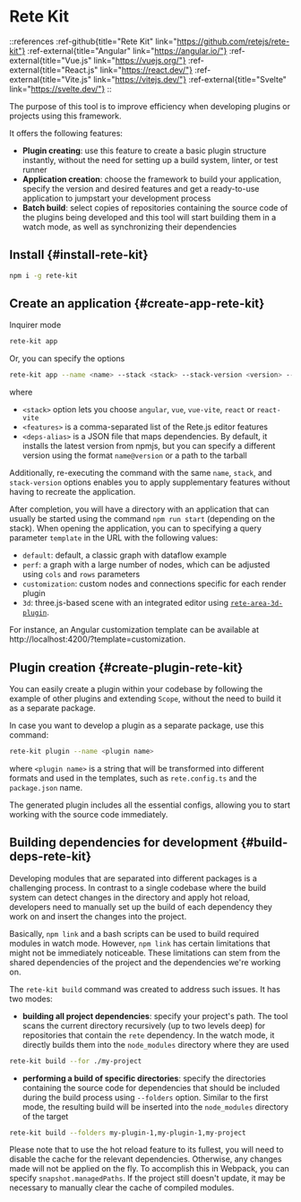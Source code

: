 # Rete Kit

::references
:ref-github{title="Rete Kit" link="https://github.com/retejs/rete-kit"}
:ref-external{title="Angular" link="https://angular.io/"}
:ref-external{title="Vue.js" link="https://vuejs.org/"}
:ref-external{title="React.js" link="https://react.dev/"}
:ref-external{title="Vite.js" link="https://vitejs.dev/"}
:ref-external{title="Svelte" link="https://svelte.dev/"}
::

The purpose of this tool is to improve efficiency when developing plugins or projects using this framework.

It offers the following features:

- **Plugin creating**: use this feature to create a basic plugin structure instantly, without the need for setting up a build system, linter, or test runner
- **Application creation**: choose the framework to build your application, specify the version and desired features and get a ready-to-use application to jumpstart your development process
- **Batch build**: select copies of repositories containing the source code of the plugins being developed and this tool will start building them in a watch mode, as well as synchronizing their dependencies

## Install {#install-rete-kit}

```bash
npm i -g rete-kit
```

## Create an application {#create-app-rete-kit}

Inquirer mode

```bash
rete-kit app
```

Or, you can specify the options

```bash
rete-kit app --name <name> --stack <stack> --stack-version <version> --features <features> --deps-alias <deps-alias>
```

where
- `<stack>` option lets you choose `angular`, `vue`, `vue-vite`, `react` or `react-vite`
- `<features>` is a comma-separated list of the Rete.js editor features
- `<deps-alias>` is a JSON file that maps dependencies. By default, it installs the latest version from npmjs, but you can specify a different version using the format `name@version` or a path to the tarball

Additionally, re-executing the command with the same `name`, `stack`, and `stack-version` options enables you to apply supplementary features without having to recreate the application.

After completion, you will have a directory with an application that can usually be started using the command `npm run start` (depending on the stack). When opening the application, you can to specifying a query parameter `template` in the URL with the following values:

- `default`: default, a classic graph with dataflow example
- `perf`: a graph with a large number of nodes, which can be adjusted using `cols` and `rows` parameters
- `customization`: custom nodes and connections specific for each render plugin
- `3d`: three.js-based scene with an integrated editor using [`rete-area-3d-plugin`](/docs/guides/3d).


For instance, an Angular customization template can be available at http://localhost:4200/?template=customization.

## Plugin creation {#create-plugin-rete-kit}

You can easily create a plugin within your codebase by following the example of other plugins and extending `Scope`, without the need to build it as a separate package.

In case you want to develop a plugin as a separate package, use this command:

```bash
rete-kit plugin --name <plugin name>
```

where `<plugin name>` is a string that will be transformed into different formats and used in the templates, such as `rete.config.ts` and the `package.json` name.

The generated plugin includes all the essential configs, allowing you to start working with the source code immediately.

## Building dependencies for development {#build-deps-rete-kit}

Developing modules that are separated into different packages is a challenging process. In contrast to a single codebase where the build system can detect changes in the directory and apply hot reload, developers need to manually set up the build of each dependency they work on and insert the changes into the project.

Basically, `npm link` and a bash scripts can be used to build required modules in watch mode. However, `npm link` has certain limitations that might not be immediately noticeable. These limitations can stem from the shared dependencies of the project and the dependencies we're working on.

The `rete-kit build` command was created to address such issues. It has two modes:

- **building all project dependencies**: specify your project's path. The tool scans the current directory recursively (up to two levels deep) for repositories that contain the `rete` dependency. In the watch mode, it directly builds them into the `node_modules` directory where they are used

```bash
rete-kit build --for ./my-project
```

- **performing a build of specific directories**: specify the directories containing the source code for dependencies that should be included during the build process using `--folders` option. Similar to the first mode, the resulting build will be inserted into the `node_modules` directory of the target

```bash
rete-kit build --folders my-plugin-1,my-plugin-1,my-project
```

Please note that to use the hot reload feature to its fullest, you will need to disable the cache for the relevant dependencies. Otherwise, any changes made will not be applied on the fly. To accomplish this in Webpack, you can specify `snapshot.managedPaths`. If the project still doesn't update, it may be necessary to manually clear the cache of compiled modules.
